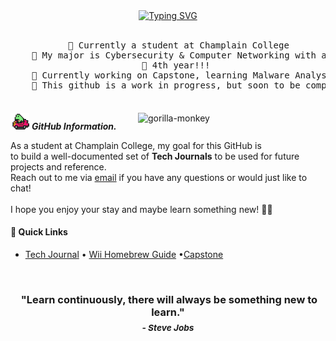 <div align="center">
  <a href="https://git.io/typing-svg">
    <img src="https://readme-typing-svg.demolab.com?font=Fira+Code&pause=1000&width=435&lines=I'm+Louis%2C+welcome+to+my+github+%3A)" alt="Typing SVG" />
  </a>
  <br><br>
  <pre style="margin-bottom: 20px;">
    🏫 Currently a student at Champlain College
    💼 My major is Cybersecurity & Computer Networking with a minor in Digital Forensics
    📖 4th year!!! 
    🤔 Currently working on Capstone, learning Malware Analysis, Threat Hunting, and Ethical Hacking
    🔨 This github is a work in progress, but soon to be completed
  </pre>
</div>


<img src="https://github.com/louismattiolo/louismattiolo/blob/c79a5cdc32e3a64b0e6ffcd14c624f2849fd1d0a/frog-mother.gif" width="30px">&nbsp;***GitHub Information.***
<img align="right" style="margin-left: -20px;" width=300px alt="gorilla-monkey" src="https://github.com/louismattiolo/louismattiolo/blob/main/gorilla-monkey.gif"/>
<div align="left">
As a student at Champlain College, my goal for this GitHub is <br> to build a well-documented set of <strong>Tech Journals</strong> to be used for future projects and reference.<br>
Reach out to me via <a href="mailto:louis.mattiolo@mymail.champlain.edu">email</a> if you have any questions or would just like to chat!<br> <br>
I hope you enjoy your stay and maybe learn something new! 🚀💫
</div>

#### 📂 Quick Links
- [Tech Journal](https://github.com/louismattiolo/Tech-Journal)    • [Wii Homebrew Guide]()        •[Capstone](https://github.com/tmansfield42/Capstone/wiki)

<div align="center">
<br>
<h3 align="center">
  &nbsp;"Learn continuously, there will always be something new to learn."
  <br>
  <sub><em>- Steve Jobs</em></sub>
</h3>
</div>


